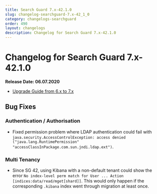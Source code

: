 ```yaml
---
title: Search Guard 7.x-42.1.0
slug: changelog-searchguard-7.x-42_1_0
category: changelogs-searchguard
order: 490
layout: changelogs
description: Changelog for Search Guard 7.x-42.1.0	
---
```


# Changelog for Search Guard 7.x-42.1.0

<!--- Copyright 2020 floragunn GmbH -->

**Release Date: 06.07.2020**

* [Upgrade Guide from 6.x to 7.x](../_docs_installation/installation_upgrading_6_7.md)

## Bug Fixes



### Authentication / Authorisation

* Fixed permission problem where LDAP authentication could fail with `java.security.AccessControlException: access denied ("java.lang.RuntimePermission" "accessClassInPackage.com.sun.jndi.ldap.ext")`. 
<p />


### Multi Tenancy

* Since SG 42, using Kibana with a non-default tenant could show the error `No index-level perm match for User ... Action [indices:data/read/mget[shard]]`. This would only happen if the corresponding `.kibana` index went through migration at least once.
<p />


